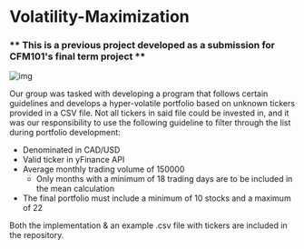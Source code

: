 # Volatility-Maximization

### ** This is a previous project developed as a submission for CFM101's final term project **

![img](https://images.unsplash.com/photo-1591696205602-2f950c417cb9?q=80&w=2670&auto=format&fit=crop&ixlib=rb-4.0.3&ixid=M3wxMjA3fDB8MHxwaG90by1wYWdlfHx8fGVufDB8fHx8fA%3D%3D)

Our group was tasked with developing a program that follows certain guidelines and develops a hyper-volatile 
portfolio based on unknown tickers provided in a CSV file. Not all tickers in said file could be invested in, and it was our responsibility to use the following guideline to filter through the list during portfolio development:

- Denominated in CAD/USD
- Valid ticker in yFinance API
- Average monthly trading volume of 150000
   - Only months with a minimum of 18 trading days are to be included in the mean calculation
- The final portfolio must include a minimum of 10 stocks and a maximum of 22

Both the implementation & an example .csv file with tickers are included in the repository.

